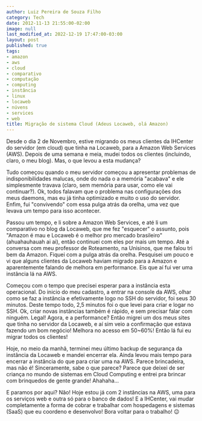 ```yaml
---
author: Luiz Pereira de Souza Filho
category: Tech
date: 2012-11-13 21:55:00-02:00
image: null
last_modified_at: 2022-12-19 17:47:00-03:00
layout: post
published: true
tags:
- amazon
- aws
- cloud
- comparativo
- computação
- computing
- instância
- linux
- locaweb
- núvens
- services
- web
title: Migração de sistema Cloud (Adeus Locaweb, olá Amazon)
---
```


Desde o dia 2 de Novembro, estive migrando os meus clientes da IHCenter do servidor (em cloud) que tinha na Locaweb, para a Amazon Web Services (AWS). Depois de uma semana e meia, mudei todos os clientes (incluindo, claro, o meu blog). Mas, o que levou a esta mudança?

Tudo começou quando o meu servidor começou a apresentar problemas de indisponibilidades malucas, onde do nada o a memória "acabava" e ele simplesmente travava (claro, sem memória para usar, como ele vai continuar?). Ok, todos falavam que o problema nas configurações dos meus daemons, mas eu já tinha optimizado e muito o uso do servidor. Enfim, fui "convivendo" com essa pulga atrás da orelha, uma vez que levava um tempo para isso acontecer.

Passou um tempo, e li sobre a Amazon Web Services, e até li um comparativo no blog da Locaweb, que me fez "esquecer" o assunto, pois "Amazon é mau e Locaweb é o melhor pro mercado brasileiro" (ahuahauhauah ai ai), então continuei com eles por mais um tempo. Até a conversa com meu professor de Roteamento, na Unisinos, que me falou tri bem da Amazon. Fiquei com a pulga atrás da orelha. Pesquisei um pouco e vi que alguns clientes da Locaweb haviam migrado para a Amazon e aparentemente falando de melhora em performance. Eis que aí fui ver uma instância lá na AWS.

Começou com o tempo que precisei esperar para a instância esta operacional. Do inicio do meu cadastro, a entrar na console da AWS, olhar como se faz a instância e efetivamente logo no SSH do servidor, foi seus 30 minutos. Deste tempo todo, 2,5 minutos foi o que levei para criar e logar no SSH. Ok, criar novas instâncias também é rápido, e sem precisar falar com ninguém. Legal! Agora, e a performance? Então migrei um dos meus sites que tinha no servidor da Locaweb, e aí sim veio a confirmação que estava fazendo um bom negócio! Melhora no acesso em 50~60%! Então lá fui eu migrar todos os clientes!

Hoje, no meio da manhã, terminei meu último backup de segurança da instância da Locaweb e mandei encerrar ela. Ainda levou mais tempo para encerrar a instância do que para criar uma na AWS. Parece brincadeira, mas não é! Sinceramente, sabe o que parece? Parece que deixei de ser criança no mundo de sistemas em Cloud Computing e entrei pra brincar com brinquedos de gente grande! Ahahaha...

E paramos por aqui? Não! Hoje estou já com 2 instâncias na AWS, uma para os serviços web e outra só para o banco de dados! E a IHCenter, vai mudar completamente a forma de cobrar e trabalhar com hospedagens e sistemas (SaaS) que eu coordeno e desenvolvo! Bora voltar para o trabalho! 😉
